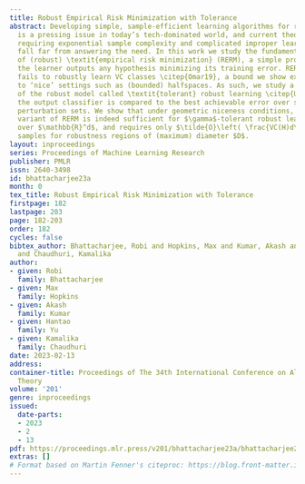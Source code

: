 ```yaml
---
title: Robust Empirical Risk Minimization with Tolerance
abstract: Developing simple, sample-efficient learning algorithms for robust classification
  is a pressing issue in today’s tech-dominated world, and current theoretical techniques
  requiring exponential sample complexity and complicated improper learning rules
  fall far from answering the need. In this work we study the fundamental paradigm
  of (robust) \textit{empirical risk minimization} (RERM), a simple process in which
  the learner outputs any hypothesis minimizing its training error. RERM famously
  fails to robustly learn VC classes \citep{Omar19}, a bound we show extends even
  to ‘nice’ settings such as (bounded) halfspaces. As such, we study a recent relaxation
  of the robust model called \textit{tolerant} robust learning \citep{Urner22} where
  the output classifier is compared to the best achievable error over slightly larger
  perturbation sets. We show that under geometric niceness conditions, a natural tolerant
  variant of RERM is indeed sufficient for $\gamma$-tolerant robust learning VC classes
  over $\mathbb{R}^d$, and requires only $\tilde{O}\left( \frac{VC(H)d\log \frac{D}{\gamma\delta}}{\epsilon^2}\right)$
  samples for robustness regions of (maximum) diameter $D$.
layout: inproceedings
series: Proceedings of Machine Learning Research
publisher: PMLR
issn: 2640-3498
id: bhattacharjee23a
month: 0
tex_title: Robust Empirical Risk Minimization with Tolerance
firstpage: 182
lastpage: 203
page: 182-203
order: 182
cycles: false
bibtex_author: Bhattacharjee, Robi and Hopkins, Max and Kumar, Akash and Yu, Hantao
  and Chaudhuri, Kamalika
author:
- given: Robi
  family: Bhattacharjee
- given: Max
  family: Hopkins
- given: Akash
  family: Kumar
- given: Hantao
  family: Yu
- given: Kamalika
  family: Chaudhuri
date: 2023-02-13
address:
container-title: Proceedings of The 34th International Conference on Algorithmic Learning
  Theory
volume: '201'
genre: inproceedings
issued:
  date-parts:
  - 2023
  - 2
  - 13
pdf: https://proceedings.mlr.press/v201/bhattacharjee23a/bhattacharjee23a.pdf
extras: []
# Format based on Martin Fenner's citeproc: https://blog.front-matter.io/posts/citeproc-yaml-for-bibliographies/
---
```

